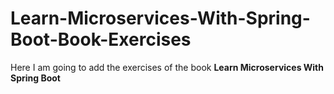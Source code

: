 # Learn-Microservices-With-Spring-Boot-Book-Exercises
Here I am going to add the exercises of the book **Learn Microservices With Spring Boot**
